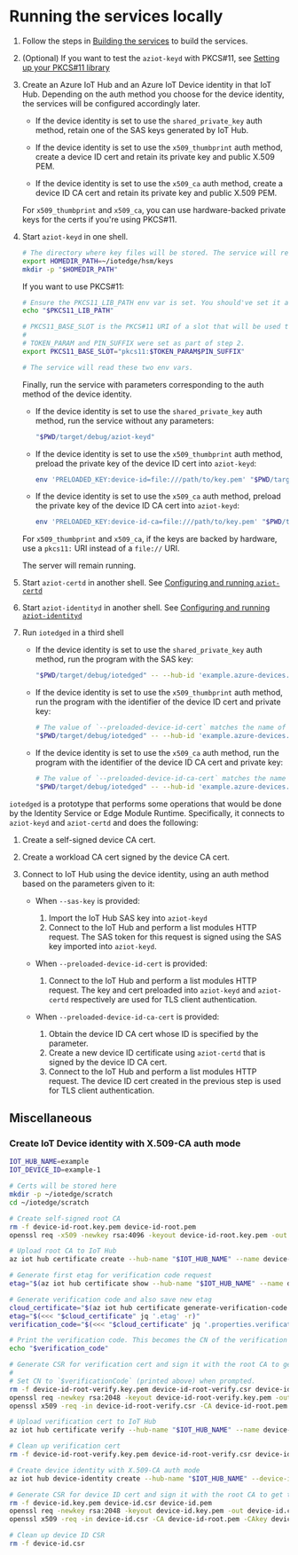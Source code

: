 # Running the services locally

1. Follow the steps in [Building the services](../building.md) to build the services.

1. (Optional) If you want to test the `aziot-keyd` with PKCS#11, see [Setting up your PKCS#11 library](pkcs11/_index.md)

1. Create an Azure IoT Hub and an Azure IoT Device identity in that IoT Hub. Depending on the auth method you choose for the device identity, the services will be configured accordingly later.

    - If the device identity is set to use the `shared_private_key` auth method, retain one of the SAS keys generated by IoT Hub.

    - If the device identity is set to use the `x509_thumbprint` auth method, create a device ID cert and retain its private key and public X.509 PEM.

    - If the device identity is set to use the `x509_ca` auth method, create a device ID CA cert and retain its private key and public X.509 PEM.

    For `x509_thumbprint` and `x509_ca`, you can use hardware-backed private keys for the certs if you're using PKCS#11.

1. Start `aziot-keyd` in one shell.

    ```sh
    # The directory where key files will be stored. The service will read this env var.
    export HOMEDIR_PATH=~/iotedge/hsm/keys
    mkdir -p "$HOMEDIR_PATH"
    ```

    If you want to use PKCS#11:

    ```sh
    # Ensure the PKCS11_LIB_PATH env var is set. You should've set it as part of step 2.
    echo "$PKCS11_LIB_PATH"

    # PKCS11_BASE_SLOT is the PKCS#11 URI of a slot that will be used to store new keys.
    #
    # TOKEN_PARAM and PIN_SUFFIX were set as part of step 2.
    export PKCS11_BASE_SLOT="pkcs11:$TOKEN_PARAM$PIN_SUFFIX"

    # The service will read these two env vars.
    ```

    Finally, run the service with parameters corresponding to the auth method of the device identity.

    - If the device identity is set to use the `shared_private_key` auth method, run the service without any parameters:

        ```sh
        "$PWD/target/debug/aziot-keyd"
        ```

    - If the device identity is set to use the `x509_thumbprint` auth method, preload the private key of the device ID cert into `aziot-keyd`:

        ```sh
        env 'PRELOADED_KEY:device-id=file:///path/to/key.pem' "$PWD/target/debug/aziot-keyd"
        ```

    - If the device identity is set to use the `x509_ca` auth method, preload the private key of the device ID CA cert into `aziot-keyd`:

        ```sh
        env 'PRELOADED_KEY:device-id-ca=file:///path/to/key.pem' "$PWD/target/debug/aziot-keyd"
        ```

    For `x509_thumbprint` and `x509_ca`, if the keys are backed by hardware, use a `pkcs11:` URI instead of a `file://` URI.

    The server will remain running.

1. Start `aziot-certd` in another shell. See [Configuring and running `aziot-certd`](aziot-certd.md)

1. Start `aziot-identityd` in another shell. See [Configuring and running `aziot-identityd`](aziot-identityd.md)

1. Run `iotedged` in a third shell

    - If the device identity is set to use the `shared_private_key` auth method, run the program with the SAS key:

        ```sh
        "$PWD/target/debug/iotedged" -- --hub-id 'example.azure-devices.net' --device-id 'example-1' --sas-key 'QXp1cmUgSW9UIEVkZ2U='
        ```

    - If the device identity is set to use the `x509_thumbprint` auth method, run the program with the identifier of the device ID cert and private key:

        ```sh
        # The value of `--preloaded-device-id-cert` matches the name of the `PRELOADED_KEY:` and `PRELOADED_CERT:` env vars set above.
        "$PWD/target/debug/iotedged" -- --hub-id 'example.azure-devices.net' --device-id 'example-1' --preloaded-device-id-cert 'device-id'
        ```

    - If the device identity is set to use the `x509_ca` auth method, run the program with the identifier of the device ID CA cert and private key:

        ```sh
        # The value of `--preloaded-device-id-ca-cert` matches the name of the `PRELOADED_KEY:` and `PRELOADED_CERT:` env vars set above.
        "$PWD/target/debug/iotedged" -- --hub-id 'example.azure-devices.net' --device-id 'example-1' --preloaded-device-id-ca-cert 'device-id-ca'
        ```

`iotedged` is a prototype that performs some operations that would be done by the Identity Service or Edge Module Runtime. Specifically, it connects to `aziot-keyd` and `aziot-certd` and does the following:

1. Create a self-signed device CA cert.

1. Create a workload CA cert signed by the device CA cert.

1. Connect to IoT Hub using the device identity, using an auth method based on the parameters given to it:

    - When `--sas-key` is provided:
        1. Import the IoT Hub SAS key into `aziot-keyd`
        1. Connect to the IoT Hub and perform a list modules HTTP request. The SAS token for this request is signed using the SAS key imported into `aziot-keyd`.

    - When `--preloaded-device-id-cert` is provided:
        1. Connect to the IoT Hub and perform a list modules HTTP request. The key and cert preloaded into `aziot-keyd` and `aziot-certd` respectively are used for TLS client authentication.

    - When `--preloaded-device-id-ca-cert` is provided:
        1. Obtain the device ID CA cert whose ID is specified by the parameter.
        1. Create a new device ID certificate using `aziot-certd` that is signed by the device ID CA cert.
        1. Connect to the IoT Hub and perform a list modules HTTP request. The device ID cert created in the previous step is used for TLS client authentication.


## Miscellaneous

### Create IoT Device identity with X.509-CA auth mode

```sh
IOT_HUB_NAME=example
IOT_DEVICE_ID=example-1

# Certs will be stored here
mkdir -p ~/iotedge/scratch
cd ~/iotedge/scratch

# Create self-signed root CA
rm -f device-id-root.key.pem device-id-root.pem
openssl req -x509 -newkey rsa:4096 -keyout device-id-root.key.pem -out device-id-root.pem -days 365 -nodes

# Upload root CA to IoT Hub
az iot hub certificate create --hub-name "$IOT_HUB_NAME" --name device-id-root --path "$PWD/device-id-root.pem"

# Generate first etag for verification code request
etag="$(az iot hub certificate show --hub-name "$IOT_HUB_NAME" --name device-id-root --query etag --output tsv)"

# Generate verification code and also save new etag
cloud_certificate="$(az iot hub certificate generate-verification-code --hub-name "$IOT_HUB_NAME" --name device-id-root --etag "$etag")"
etag="$(<<< "$cloud_certificate" jq '.etag' -r)"
verification_code="$(<<< "$cloud_certificate" jq '.properties.verificationCode' -r)"

# Print the verification code. This becomes the CN of the verification cert.
echo "$verification_code"

# Generate CSR for verification cert and sign it with the root CA to get the verification cert.
#
# Set CN to `$verificationCode` (printed above) when prompted.
rm -f device-id-root-verify.key.pem device-id-root-verify.csr device-id-root-verify.pem
openssl req -newkey rsa:2048 -keyout device-id-root-verify.key.pem -out device-id-root-verify.csr -days 1 -nodes
openssl x509 -req -in device-id-root-verify.csr -CA device-id-root.pem -CAkey device-id-root.key.pem -out device-id-root-verify.pem -days 365 -CAcreateserial

# Upload verification cert to IoT Hub
az iot hub certificate verify --hub-name "$IOT_HUB_NAME" --name device-id-root --path $PWD/device-id-root-verify.pem --etag "$etag"

# Clean up verification cert
rm -f device-id-root-verify.key.pem device-id-root-verify.csr device-id-root-verify.pem

# Create device identity with X.509-CA auth mode
az iot hub device-identity create --hub-name "$IOT_HUB_NAME" --device-id "$IOT_DEVICE_ID" --auth-method x509_ca

# Generate CSR for device ID cert and sign it with the root CA to get the device ID cert.
rm -f device-id.key.pem device-id.csr device-id.pem
openssl req -newkey rsa:2048 -keyout device-id.key.pem -out device-id.csr -days 1 -nodes
openssl x509 -req -in device-id.csr -CA device-id-root.pem -CAkey device-id-root.key.pem -out device-id.pem -days 365 -CAcreateserial

# Clean up device ID CSR
rm -f device-id.csr
```
